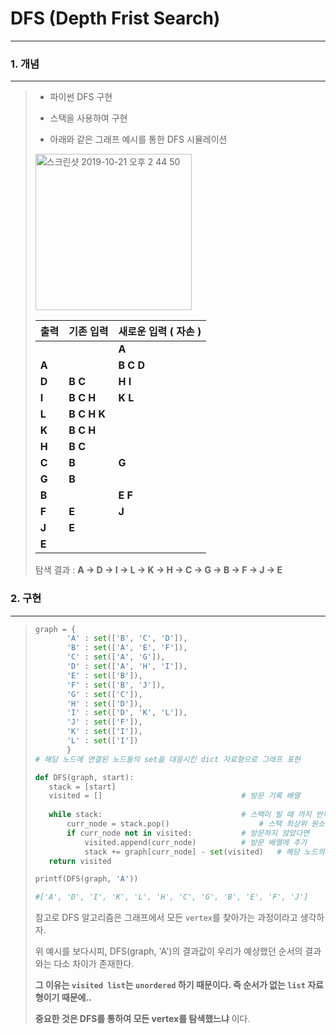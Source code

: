 # DFS (Depth Frist Search) 

---





### 1. 개념

---

>* 파이썬 DFS 구현
>
>* 스택을 사용하여 구현
>
>* 아래와 같은 그래프 예시를 통한 DFS 시뮬레이션
>
>  
>
>  <img width="250" alt="스크린샷 2019-10-21 오후 2 44 50" src="https://user-images.githubusercontent.com/33051018/67179478-5e95ae80-f411-11e9-8ffd-4df55af16b0c.png">
>
>  | 출력  | 기존 입력   | 새로운 입력 ( 자손 ) |
>  | ----- | ----------- | -------------------- |
>  |       |             | **A**                |
>  | **A** |             | **B C D**            |
>  | **D** | **B C**     | **H I**              |
>  | **I** | **B C H**   | **K L**              |
>  | **L** | **B C H K** |                      |
>  | **K** | **B C H**   |                      |
>  | **H** | **B C**     |                      |
>  | **C** | **B**       | **G**                |
>  | **G** | **B**       |                      |
>  | **B** |             | **E F**              |
>  | **F** | **E**       | **J**                |
>  | **J** | **E**       |                      |
>  | **E** |             |                      |
>
>
>  탐색 결과 : **A -> D -> I -> L -> K -> H -> C -> G -> B -> F -> J -> E**

### 2. 구현

---

>```python
>graph = { 
>        'A' : set(['B', 'C', 'D']),
>        'B' : set(['A', 'E', 'F']),
>        'C' : set(['A', 'G']),
>        'D' : set(['A', 'H', 'I']),
>        'E' : set(['B']),
>        'F' : set(['B', 'J']),
>        'G' : set(['C']),
>        'H' : set(['D']),
>        'I' : set(['D', 'K', 'L']),
>        'J' : set(['F']),
>        'K' : set(['I']),
>        'L' : set(['I'])
>        }
># 해당 노드에 연결된 노드들의 set을 대응시킨 dict 자료형으로 그래프 표현
>
>def DFS(graph, start):
>    stack = [start]
>    visited = []  								# 방문 기록 배열
>    
>    while stack:								# 스택이 빌 때 까지 반복
>        curr_node = stack.pop()					# 스택 최상위 원소 pop
>        if curr_node not in visited:			# 방문하지 않았다면
>            visited.append(curr_node)			# 방문 배열에 추가
>            stack += graph[curr_node] - set(visited)	# 해당 노드의 자식노드들 중 방문하지 않은 노드들 stack에 추가
>    return visited
>
>printf(DFS(graph, 'A'))
>
>#['A', 'D', 'I', 'K', 'L', 'H', 'C', 'G', 'B', 'E', 'F', 'J']
>```
>
>참고로 DFS 알고리즘은 그래프에서 모든 `vertex`를 찾아가는 과정이라고 생각하자.
>
>위 예시를 보다시피, DFS(graph, 'A')의 결과값이 우리가 예상했던 순서의 결과와는 다소 차이가 존재한다.
>
>**그 이유는 `visited list`는 `unordered` 하기 때문이다. 즉 순서가 없는 `list` 자료형이기 때문에..**
>
>**중요한 것은 DFS를 통하여 모든 vertex를 탐색했느냐** 이다.
>
>
>
>
>